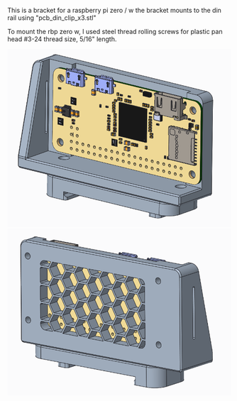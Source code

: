 This is a bracket for a raspberry pi zero / w
the bracket mounts to the din rail using "pcb_din_clip_x3.stl"

To mount the rbp zero w, I used steel thread rolling screws for plastic pan head #3-24 thread size, 5/16" length.

![rbp_bracket_front](rbp_bracket_front.png)
![rbp_bracket_back](rbp_bracket_back.png)
